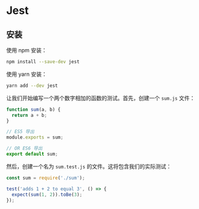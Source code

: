 # Jest

## 安装

使用 npm 安装：

```sh
npm install --save-dev jest
```

使用 yarn 安装：

```sh
yarn add --dev jest
```

让我们开始编写一个两个数字相加的函数的测试。首先，创建一个 `sum.js` 文件：

```js
function sum(a, b) {
  return a + b;
}

// ES5 导出
module.exports = sum;

// OR ES6 导出
export default sum;
```

然后，创建一个名为 `sum.test.js` 的文件。这将包含我们的实际测试：

```js
const sum = require('./sum');

test('adds 1 + 2 to equal 3', () => {
  expect(sum(1, 2)).toBe(3);
});
```